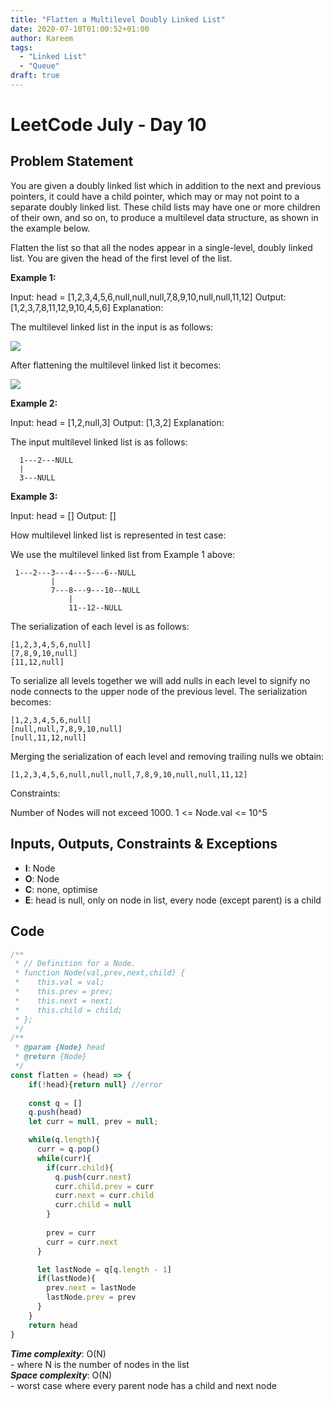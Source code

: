 ```yaml
---
title: "Flatten a Multilevel Doubly Linked List"
date: 2020-07-10T01:00:52+01:00
author: Kareem
tags:
  - "Linked List"
  - "Queue"
draft: true
---
```


<!-- LeetCode month and day here -->
# LeetCode July - Day 10

## Problem Statement

You are given a doubly linked list which in addition to the next and previous pointers, it could have a child pointer, which may or may not point to a separate doubly linked list. These child lists may have one or more children of their own, and so on, to produce a multilevel data structure, as shown in the example below.

Flatten the list so that all the nodes appear in a single-level, doubly linked list. You are given the head of the first level of the list.

**Example 1:**

Input: head = [1,2,3,4,5,6,null,null,null,7,8,9,10,null,null,11,12]
Output: [1,2,3,7,8,11,12,9,10,4,5,6]
Explanation:

The multilevel linked list in the input is as follows:

![](https://assets.leetcode.com/uploads/2018/10/12/multilevellinkedlist.png)

After flattening the multilevel linked list it becomes:

![](https://assets.leetcode.com/uploads/2018/10/12/multilevellinkedlistflattened.png)

**Example 2:**

Input: head = [1,2,null,3]
Output: [1,3,2]
Explanation:

The input multilevel linked list is as follows:
```
  1---2---NULL
  |
  3---NULL
```
**Example 3:**

Input: head = []
Output: []
 

How multilevel linked list is represented in test case:

We use the multilevel linked list from Example 1 above:
```
 1---2---3---4---5---6--NULL
         |
         7---8---9---10--NULL
             |
             11--12--NULL
```
The serialization of each level is as follows:
```
[1,2,3,4,5,6,null]
[7,8,9,10,null]
[11,12,null]
```
To serialize all levels together we will add nulls in each level to signify no node connects to the upper node of the previous level. The serialization becomes:
```
[1,2,3,4,5,6,null]
[null,null,7,8,9,10,null]
[null,11,12,null]
```
Merging the serialization of each level and removing trailing nulls we obtain:
```
[1,2,3,4,5,6,null,null,null,7,8,9,10,null,null,11,12]
```

Constraints:

Number of Nodes will not exceed 1000.
1 <= Node.val <= 10^5

## Inputs, Outputs, Constraints & Exceptions
- **I**: Node
- **O**: Node
- **C**: none, optimise
- **E**: head is null, only on node in list, every node (except parent) is a child

## Code

```js
/**
 * // Definition for a Node.
 * function Node(val,prev,next,child) {
 *    this.val = val;
 *    this.prev = prev;
 *    this.next = next;
 *    this.child = child;
 * };
 */
/**
 * @param {Node} head
 * @return {Node}
 */
const flatten = (head) => {
    if(!head){return null} //error
  
    const q = []
    q.push(head)
    let curr = null, prev = null;

    while(q.length){
      curr = q.pop()
      while(curr){
        if(curr.child){
          q.push(curr.next)
          curr.child.prev = curr
          curr.next = curr.child
          curr.child = null
        }
        
        prev = curr
        curr = curr.next
      }

      let lastNode = q[q.length - 1]
      if(lastNode){
        prev.next = lastNode
        lastNode.prev = prev
      }
    }
    return head
}
```

**_Time complexity_**: O(N) \
\- where N is the number of nodes in the list\
**_Space complexity_**: O(N)\
\- worst case where every parent node has a child and next node 